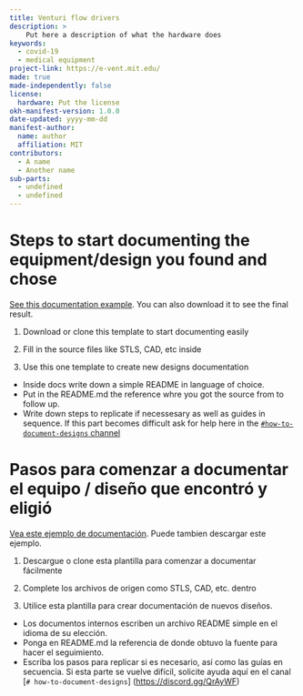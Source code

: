 ```yaml
---
title: Venturi flow drivers
description: > 
    Put here a description of what the hardware does
keywords:
  - covid-19
  - medical equipment
project-link: https://e-vent.mit.edu/
made: true
made-independently: false
license:
  hardware: Put the license
okh-manifest-version: 1.0.0
date-updated: yyyy-mm-dd
manifest-author:
  name: author
  affiliation: MIT
contributors:
  - A name
  - Another name
sub-parts:
  - undefined
  - undefined
---
```

# Steps to start documenting the equipment/design you found and chose 
[See this documentation example](https://github.com/CombatCovid/medical-shields-for-3d-printing). You can also download it to see the final result.
1. Download or clone this template to start documenting easily
2. Fill in the source files like STLS, CAD, etc inside

3. Use this one template to create new designs documentation
- Inside docs write down a simple README in language of choice.
- Put in the README.md the reference whre you got the source from to follow up.
- Write down steps to replicate if necessesary as well as guides in sequence.
If this part becomes difficult ask for help here in the [`#how-to-document-designs` channel ](https://discord.gg/QrAyWF)

# Pasos para comenzar a documentar el equipo / diseño que encontró y eligió
[Vea este ejemplo de documentación](https://github.com/CombatCovid/medical-shields-for-3d-printing). Puede tambien descargar este ejemplo.
1. Descargue o clone esta plantilla para comenzar a documentar fácilmente
2. Complete los archivos de origen como STLS, CAD, etc. dentro

3. Utilice esta plantilla para crear documentación de nuevos diseños.
- Los documentos internos escriben un archivo README simple en el idioma de su elección.
- Ponga en README.md la referencia de donde obtuvo la fuente para hacer el seguimiento.
- Escriba los pasos para replicar si es necesario, así como las guías en secuencia.
Si esta parte se vuelve difícil, solicite ayuda aquí en el canal [`# how-to-document-designs`] (https://discord.gg/QrAyWF)